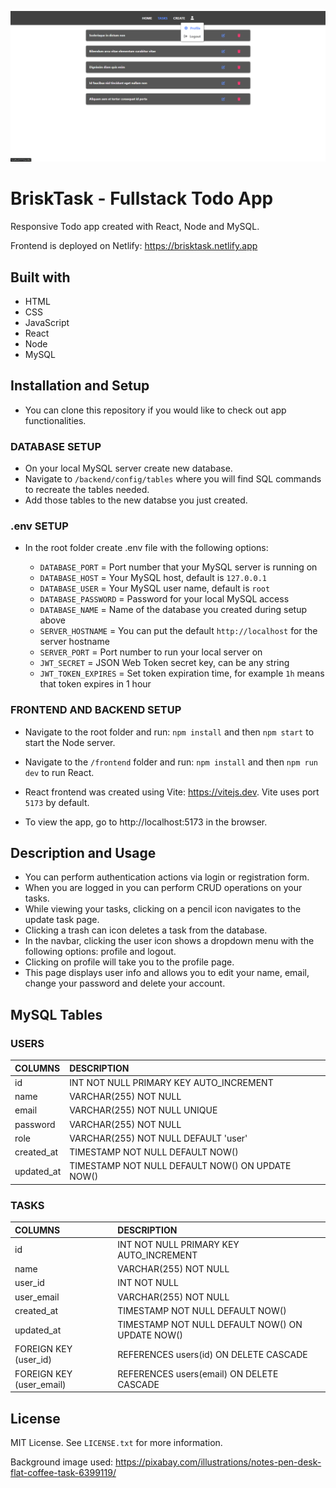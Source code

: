 ![BriskTask Fullstack App Preview](./frontend/public/brisktask-preview.png)

# BriskTask - Fullstack Todo App

Responsive Todo app created with React, Node and MySQL.

Frontend is deployed on Netlify: https://brisktask.netlify.app

## Built with

-   HTML
-   CSS
-   JavaScript
-   React
-   Node
-   MySQL

## Installation and Setup

-   You can clone this repository if you would like to check out app functionalities.

### DATABASE SETUP

-   On your local MySQL server create new database.
-   Navigate to `/backend/config/tables` where you will find SQL commands to recreate the tables needed.
-   Add those tables to the new databse you just created.

### .env SETUP

-   In the root folder create .env file with the following options:

    -   `DATABASE_PORT` = Port number that your MySQL server is running on
    -   `DATABASE_HOST` = Your MySQL host, default is `127.0.0.1`
    -   `DATABASE_USER` = Your MySQL user name, default is `root`
    -   `DATABASE_PASSWORD` = Password for your local MySQL access
    -   `DATABASE_NAME` = Name of the database you created during setup above
    -   `SERVER_HOSTNAME` = You can put the default `http://localhost` for the server hostname
    -   `SERVER_PORT` = Port number to run your local server on
    -   `JWT_SECRET` = JSON Web Token secret key, can be any string
    -   `JWT_TOKEN_EXPIRES` = Set token expiration time, for example `1h` means that token expires in 1 hour

### FRONTEND AND BACKEND SETUP

-   Navigate to the root folder and run: `npm install` and then `npm start` to start the Node server.
-   Navigate to the `/frontend` folder and run: `npm install` and then `npm run dev` to run React.

-   React frontend was created using Vite: https://vitejs.dev. Vite uses port `5173` by default.
-   To view the app, go to http://localhost:5173 in the browser.

## Description and Usage

-   You can perform authentication actions via login or registration form.
-   When you are logged in you can perform CRUD operations on your tasks.
-   While viewing your tasks, clicking on a pencil icon navigates to the update task page.
-   Clicking a trash can icon deletes a task from the database.
-   In the navbar, clicking the user icon shows a dropdown menu with the following options: profile and logout.
-   Clicking on profile will take you to the profile page.
-   This page displays user info and allows you to edit your name, email, change your password and delete your account.

## MySQL Tables

### USERS

| COLUMNS    | DESCRIPTION                                      |
| :--------- | :----------------------------------------------- |
| id         | INT NOT NULL PRIMARY KEY AUTO_INCREMENT          |
| name       | VARCHAR(255) NOT NULL                            |
| email      | VARCHAR(255) NOT NULL UNIQUE                     |
| password   | VARCHAR(255) NOT NULL                            |
| role       | VARCHAR(255) NOT NULL DEFAULT 'user'             |
| created_at | TIMESTAMP NOT NULL DEFAULT NOW()                 |
| updated_at | TIMESTAMP NOT NULL DEFAULT NOW() ON UPDATE NOW() |

### TASKS

| COLUMNS                  | DESCRIPTION                                      |
| :----------------------- | :----------------------------------------------- |
| id                       | INT NOT NULL PRIMARY KEY AUTO_INCREMENT          |
| name                     | VARCHAR(255) NOT NULL                            |
| user_id                  | INT NOT NULL                                     |
| user_email               | VARCHAR(255) NOT NULL                            |
| created_at               | TIMESTAMP NOT NULL DEFAULT NOW()                 |
| updated_at               | TIMESTAMP NOT NULL DEFAULT NOW() ON UPDATE NOW() |
| FOREIGN KEY (user_id)    | REFERENCES users(id) ON DELETE CASCADE           |
| FOREIGN KEY (user_email) | REFERENCES users(email) ON DELETE CASCADE        |

## License

MIT License. See `LICENSE.txt` for more information.

Background image used:
https://pixabay.com/illustrations/notes-pen-desk-flat-coffee-task-6399119/

